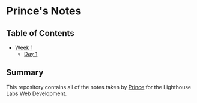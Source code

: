 # Prince's Notes
## Table of Contents
* [Week 1](/Week_1)
  * [Day 1](/Week_1/Day_1)

## Summary

This repository contains all of the notes taken by [Prince](https://github.com/princerequino) for the Lighthouse Labs Web Development.